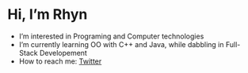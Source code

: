 <h1>Hi, I’m Rhyn</h1>

<ul>
  <li><span>I’m interested in Programing and Computer technologies</span></li>
  <li><span>I’m currently learning OO with C++ and Java, while dabbling in Full-Stack Developement</span></li>
  <li><span>How to reach me: <a href="https://twitter.com/RhynOgg">Twitter</a></span></li>
</ul>
